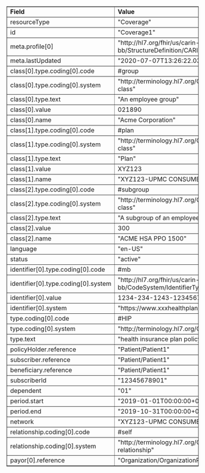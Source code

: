 <table border="1"><tr><td><b>Field</b></td><td><b>Value</b></td></tr>
<tr><td>resourceType</td><td>
"Coverage"
</td></tr>
<tr><td>id</td><td>
"Coverage1"
</td></tr>
<tr><td>meta.profile[0]</td><td>"http://hl7.org/fhir/us/carin-bb/StructureDefinition/CARIN-BB-Coverage"</td></tr>
<tr><td>meta.lastUpdated</td><td>
"2020-07-07T13:26:22.0314215+00:00"
</td></tr>
<tr><td>class[0].type.coding[0].code</td><td>
#group
</td></tr>
<tr><td>class[0].type.coding[0].system</td><td>
"http://terminology.hl7.org/CodeSystem/coverage-class"
</td></tr>
<tr><td>class[0].type.text</td><td>
"An employee group"
</td></tr>
<tr><td>class[0].value</td><td>
021890
</td></tr>
<tr><td>class[0].name</td><td>
"Acme Corporation"
</td></tr>
<tr><td>class[1].type.coding[0].code</td><td>
#plan
</td></tr>
<tr><td>class[1].type.coding[0].system</td><td>
"http://terminology.hl7.org/CodeSystem/coverage-class"
</td></tr>
<tr><td>class[1].type.text</td><td>
"Plan"
</td></tr>
<tr><td>class[1].value</td><td>
XYZ123
</td></tr>
<tr><td>class[1].name</td><td>
"XYZ123-UPMC CONSUMER ADVA"
</td></tr>
<tr><td>class[2].type.coding[0].code</td><td>
#subgroup
</td></tr>
<tr><td>class[2].type.coding[0].system</td><td>
"http://terminology.hl7.org/CodeSystem/coverage-class"
</td></tr>
<tr><td>class[2].type.text</td><td>
"A subgroup of an employee group"
</td></tr>
<tr><td>class[2].value</td><td>
300
</td></tr>
<tr><td>class[2].name</td><td>
"ACME HSA PPO 1500"
</td></tr>
<tr><td>language</td><td>
"en-US"
</td></tr>
<tr><td>status</td><td>
"active"
</td></tr>
<tr><td>identifier[0].type.coding[0].code</td><td>
#mb
</td></tr>
<tr><td>identifier[0].type.coding[0].system</td><td>
"http://hl7.org/fhir/us/carin-bb/CodeSystem/IdentifierTypeCS"
</td></tr>
<tr><td>identifier[0].value</td><td>
1234-234-1243-12345678901
</td></tr>
<tr><td>identifier[0].system</td><td>
"https://www.xxxhealthplan.com/fhir/memberidentifier"
</td></tr>
<tr><td>type.coding[0].code</td><td>
#HIP
</td></tr>
<tr><td>type.coding[0].system</td><td>
"http://terminology.hl7.org/CodeSystem/v3-ActCode"
</td></tr>
<tr><td>type.text</td><td>
"health insurance plan policy"
</td></tr>
<tr><td>policyHolder.reference</td><td>
"Patient/Patient1"
</td></tr>
<tr><td>subscriber.reference</td><td>
"Patient/Patient1"
</td></tr>
<tr><td>beneficiary.reference</td><td>
"Patient/Patient1"
</td></tr>
<tr><td>subscriberId</td><td>
"12345678901"
</td></tr>
<tr><td>dependent</td><td>
"01"
</td></tr>
<tr><td>period.start</td><td>
"2019-01-01T00:00:00+00:00"
</td></tr>
<tr><td>period.end</td><td>
"2019-10-31T00:00:00+00:00"
</td></tr>
<tr><td>network</td><td>
"XYZ123-UPMC CONSUMER ADVA"
</td></tr>
<tr><td>relationship.coding[0].code</td><td>
#self
</td></tr>
<tr><td>relationship.coding[0].system</td><td>
"http://terminology.hl7.org/CodeSystem/subscriber-relationship"
</td></tr>
<tr><td>payor[0].reference</td><td>
"Organization/OrganizationPayer1"
</td></tr>
</table>
